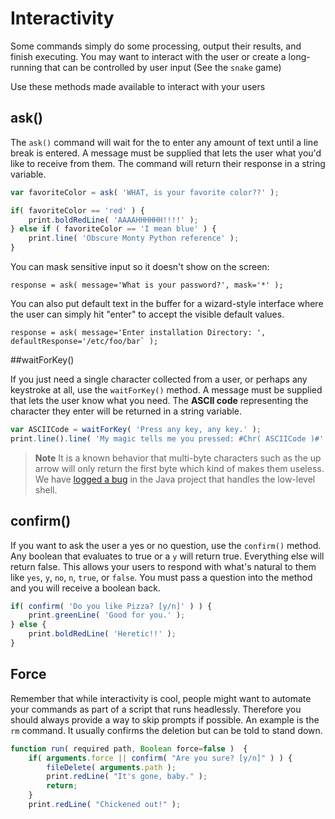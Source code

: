 # Interactivity

Some commands simply do some processing, output their results, and finish executing.  You may want to interact with the user or create a long-running that can be controlled by user input (See the `snake` game) 

Use these methods made available to interact with your users

## ask()

The `ask()` command will wait for the to enter any amount of text until a line break is entered.  A message must be supplied that lets the user what you'd like to receive from them.  The command will return their response in a string variable.  

```javascript
var favoriteColor = ask( 'WHAT, is your favorite color??' );

if( favoriteColor == 'red' ) {
    print.boldRedLine( 'AAAAHHHHHH!!!!' );
} else if ( favoriteColor == 'I mean blue' ) {
    print.line( 'Obscure Monty Python reference' );
}
```

You can mask sensitive input so it doesn't show on the screen:
```
response = ask( message='What is your password?', mask='*' );
```

You can also put default text in the buffer for a wizard-style interface where the user can simply hit "enter" to accept the visible default values.

```
response = ask( message='Enter installation Directory: ', defaultResponse='/etc/foo/bar` );
```


##waitForKey()

If you just need a single character collected from a user, or perhaps any keystroke at all, use the `waitForKey()` method.  A message must be supplied that lets the user know what you need.  The **ASCII code** representing the character they enter will be returned in a string variable.

```javascript
var ASCIICode = waitForKey( 'Press any key, any key.' );
print.line().line( 'My magic tells me you pressed: #Chr( ASCIICode )#' );
```

>**Note** It is a known behavior that multi-byte characters such as the up arrow will only return the first byte which kind of makes them useless.  We have [logged a bug](https://github.com/jline/jline2/issues/152) in the Java project that handles the low-level shell.


## confirm()

If you want to ask the user a yes or no question, use the `confirm()` method.  Any boolean that evaluates to true or a `y` will return true.  Everything else will return false.  This allows your users to respond with what's natural to them like `yes`, `y`, `no`, `n`, `true`, or `false`.  You must pass a question into the method and you will receive a boolean back.

```javascript
if( confirm( 'Do you like Pizza? [y/n]' ) ) {
    print.greenLine( 'Good for you.' );
} else {
    print.boldRedLine( 'Heretic!!' );
}
```

## Force

Remember that while interactivity is cool, people might want to automate your commands as part of a script that runs headlessly.  Therefore you should always provide a way to skip prompts if possible.  An example is the `rm` command.  It usually confirms the deletion but can be told to stand down.

```javascript
function run( required path, Boolean force=false )  {
	if( arguments.force || confirm( "Are you sure? [y/n]" ) ) {
	    fileDelete( arguments.path );
	    print.redLine( "It's gone, baby." );
	    return;
	}
	print.redLine( "Chickened out!" );
```





